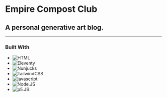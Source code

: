 # Empire Compost Club

## A personal generative art blog.

---

### Built With

- ![HTML]
- ![Eleventy]
- ![Nunjucks]
- ![TailwindCSS]
- ![javascript]
- ![Node.JS]
- ![p5.JS]

[html]: https://img.shields.io/badge/html5-%23E34F26.svg?style=for-the-badge&logo=html5&logoColor=white
[javascript]: https://img.shields.io/badge/javascript-%23f7df1e.svg?style=for-the-badge&logo=javascript&logoColor=white
[node.js]: https://img.shields.io/badge/node-339933?style=for-the-badge&logo=node.js&logoColor=white
[tailwindcss]: https://img.shields.io/badge/tailwindcss-06B6D4?style=for-the-badge&logo=tailwindcss&logoColor=white
[eleventy]: https://img.shields.io/badge/eleventy-000000?style=for-the-badge&logo=eleventy&logoColor=white
[nunjucks]: https://img.shields.io/badge/nunjucks-1c4913?style=for-the-badge&logo=nunjucks&logoColor=white
[p5.js]: https://img.shields.io/badge/p5.js-ed225d?style=for-the-badge&logo=p5.js&logoColor=white
